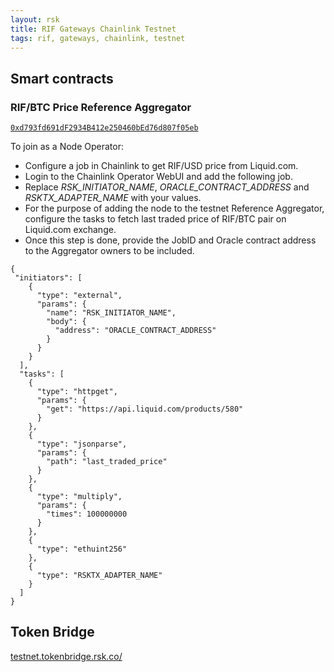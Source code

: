 ```yaml
---
layout: rsk
title: RIF Gateways Chainlink Testnet
tags: rif, gateways, chainlink, testnet
---
```


## Smart contracts

### RIF/BTC Price Reference Aggregator

[`0xd793fd691dF2934B412e250460bEd76d807f05eb`](https://explorer.testnet.rsk.co/address/0xd793fd691dF2934B412e250460bEd76d807f05eb)

To join as a Node Operator:

- Configure a job in Chainlink to get RIF/USD price from Liquid.com.
- Login to the Chainlink Operator WebUI and add the following job.
- Replace *RSK_INITIATOR_NAME*, *ORACLE_CONTRACT_ADDRESS* and *RSKTX_ADAPTER_NAME* with your values. 
- For the purpose of adding the node to the testnet Reference Aggregator, configure the tasks to fetch last traded price of RIF/BTC pair on Liquid.com exchange. 
- Once this step is done, provide the JobID and Oracle contract address to the Aggregator owners to be included.

```
{
 "initiators": [
    {
      "type": "external",
	  "params": {
	    "name": "RSK_INITIATOR_NAME",
	    "body": {
	      "address": "ORACLE_CONTRACT_ADDRESS"
	    }
  	  }
    }
  ],
  "tasks": [
    {
      "type": "httpget",
	  "params": {
	    "get": "https://api.liquid.com/products/580"
	  }
    },
	{
      "type": "jsonparse",
      "params": {
	    "path": "last_traded_price"
      }
    },
    {
      "type": "multiply",
	  "params": {
	    "times": 100000000
	  }
	},
	{
	  "type": "ethuint256"
	},
	{
	  "type": "RSKTX_ADAPTER_NAME"
	}
  ]
}
```


## Token Bridge 
[testnet.tokenbridge.rsk.co/](https://testnet.tokenbridge.rsk.co/)

